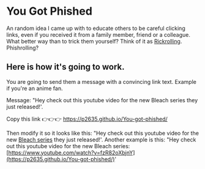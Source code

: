 # You Got Phished
An random idea I came up with to educate others to be careful clicking links, even if you received it from a family member, friend or a colleague. What better way than to trick them yourself? Think of it as [Rickrolling](https://en.wikipedia.org/wiki/Rickrolling). Phishrolling?

## Here is how it's going to work.
You are going to send them a message with a convincing link text. Example if you're an anime fan.

Message: "Hey check out this youtube video for the new Bleach series they just released!'.

Copy this link 👉👉👉 https://p2635.github.io/You-got-phished/

Then modify it so it looks like this: "Hey check out this youtube video for the new [Bleach series](https://p2635.github.io/You-got-phished/) they just released!'. Another example is this:  "Hey check out this youtube video for the new Bleach series:[https://www.youtube.com/watch?v=fzR82oXbjnY](https://p2635.github.io/You-got-phished/)'
